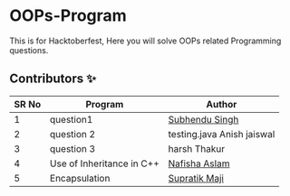 # OOPs-Program
This is for Hacktoberfest, Here you will solve OOPs related Programming questions.

## Contributors ✨

| SR No   | Program | Author  |
| ----- | -------- | -------- |
| 1 | question1 | [Subhendu Singh](https://github.com/Neautrino) |
| 2 | question 2 | testing.java Anish jaiswal |
| 3 | question 3 | harsh Thakur |
| 4 | Use of Inheritance in C++ | [Nafisha Aslam](https://github.com/Nafisha08)
| 5 | Encapsulation | [Supratik Maji](https://github.com/Supratimaji) 
